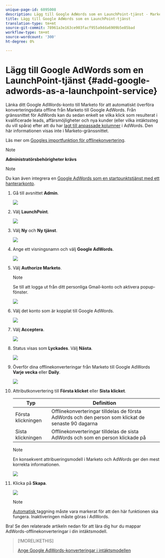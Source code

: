 ```yaml
---
unique-page-id: 6095008
description: Lägg till Google AdWords som en LaunchPoint-tjänst - Marketo Docs - Produktdokumentation
title: Lägg till Google AdWords som en LaunchPoint-tjänst
translation-type: tm+mt
source-git-commit: 78961a3e163ce903facf955a9dda6909b5e85bad
workflow-type: tm+mt
source-wordcount: '300'
ht-degree: 0%

---
```



# Lägg till Google AdWords som en LaunchPoint-tjänst {#add-google-adwords-as-a-launchpoint-service}

Länka ditt Google AdWords-konto till Marketo för att automatiskt överföra konverteringsdata offline från Marketo till Google AdWords. Från gränssnittet för AdWords kan du sedan enkelt se vilka klick som resulterat i kvalificerade leads, affärsmöjligheter och nya kunder (eller vilka intäktssteg du vill spåra) efter att du har [lagt till anpassade kolumner](https://support.google.com/adwords/answer/3073556) i AdWords. Den här informationen visas inte i Marketo-gränssnittet.

Läs mer om [Googles importfunktion för offlinekonvertering](https://support.google.com/adwords/answer/2998031?hl=en).

>[!NOTE]
>
>**Administratörsbehörigheter krävs**

>[!NOTE]
>
>Du kan även integrera en [Google AdWords som en startpunktstjänst med ett hanterarkonto](/help/marketo/product-docs/administration/additional-integrations/add-google-adwords-as-a-launchpoint-service-with-a-manager-account.md).

1. Gå till avsnittet **Admin**.

   ![](assets/login-admin.png)

1. Välj **LaunchPoint**.

   ![](assets/image2014-12-5-14-3a35-3a27.png)

1. Välj **Ny** och **Ny tjänst**.

   ![](assets/image2015-2-23-14-3a54-3a50.png)

1. Ange ett visningsnamn och välj **Google AdWords**.

   ![](assets/new-service-google.png)

1. Välj **Authorize Marketo**.

   >[!NOTE]
   >
   >Se till att logga ut från ditt personliga Gmail-konto och aktivera popup-fönster.

   ![](assets/image2015-2-26-20-3a54-3a1.png)

1. Välj det konto som är kopplat till Google AdWords.

   ![](assets/image2015-2-23-15-3a31-3a16.png)

1. Välj **Acceptera**.

   ![](assets/image2015-2-23-16-3a32-3a45.png)

1. Status visas som **Lyckades**. Välj **Nästa**.

   ![](assets/image2015-2-26-20-3a55-3a21.png)

1. Överför dina offlinekonverteringar från Marketo till Google AdWords **Varje vecka** eller **Daily**.

   ![](assets/image2015-2-23-16-3a53-3a4.png)

1. Attributkonvertering till **Första klicket** eller **Sista klicket**.

   | Typ | Definition |
   |---|---|
   | Första klickningen | Offlinekonverteringar tilldelas de första AdWords och den person som klickat de senaste 90 dagarna |
   | Sista klickningen | Offlinekonverteringar tilldelas de sista AdWords och som en person klickade på |

   >[!NOTE]
   >
   >En konsekvent attribueringsmodell i Marketo och AdWords ger den mest korrekta informationen.

   ![](assets/image2015-2-23-16-3a57-3a49.png)

1. Klicka på **Skapa**.

   ![](assets/image2015-2-23-17-3a50-3a9.png)

   >[!NOTE]
   >
   >[Automatisk ](https://support.google.com/adwords/answer/1752125?hl=en) taggning måste vara markerat för att den här funktionen ska fungera. Inaktiveringen måste göras i AdWords.

Bra! Se den relaterade artikeln nedan för att lära dig hur du mappar AdWords-offlinekonverteringar i din intäktsmodell.

>[!MORELIKETHIS]
>
>[Ange Google AdWords-konverteringar i intäktsmodellen](/help/marketo/product-docs/reporting/revenue-cycle-analytics/revenue-cycle-models/set-google-adwords-conversions-in-the-revenue-model.md)
